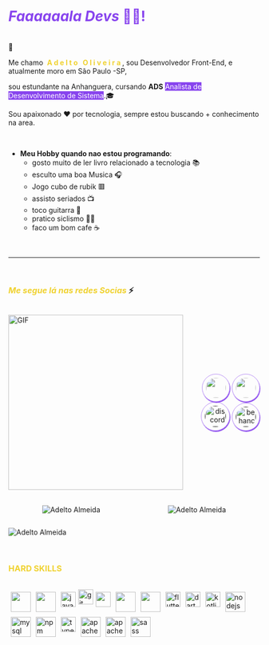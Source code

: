 ## <h1 style="color: #8844ee">_Faaaaaala Devs_ 👋😄!</h1> 
<br/>
📌
<div  style="text-align: left">
<p>Me chamo &nbsp;<b style="color: #f0d230">A d e l t o  &nbsp;  O l i v e i r a&nbsp;</b>, sou Desenvolvedor Front-End, e atualmente moro em   São Paulo -SP, <p>sou estundante na Anhanguera, cursando <b>ADS</b> <mark style="background-color: #8844ee; color: white">Analista de Desenvolvimento de Sistema</mark>.🎓<p/>
</div>

<p>Sou apaixonado ❤️ por tecnologia, sempre estou buscando + conhecimento na area.<p/>

</br>

- **Meu Hobby quando nao estou programando**:
    - gosto muito de ler livro relacionado a tecnologia  📚 
    - esculto uma boa Musica 🎧
    - Jogo cubo de rubik 🟥
    - assisto seriados 📺
    - toco guitarra 🎸
    - pratico siclismo 🚴‍♂️
    - faco um bom cafe ☕
<br/>
<hr/>
<br/>

### <em style="color: #f0d230 ">Me segue lá nas redes Socias </em> ⚡

<br/>

<!-- MY OCTOCAT: -->
<div style="display: flex; justify-content: space-between; align-items: center">
<div style="text-align: left">
    <img  alt="GIF" src="https://octocat-generator-assets.githubusercontent.com/my-octocat-1628051464465.png" width="350px" height="auto"/>
</div>

<!-- SOCIAL REDES: -->
<div style="text-align: right;">
<a href="https://www.instagram.com/adeltomonkeycode/" target="_blank"><img src="https://cdn.icon-icons.com/icons2/1211/PNG/512/1491579602-yumminkysocialmedia36_83067.png" width="40px" height="40px" style="padding: .5em; border: 1px solid rgba(136, 68, 238,.6); border-radius: 50%; box-shadow: 1px 2px 1px #8844ee "></a>
<a href="https://br.linkedin.com/in/adelto-almeida-03975928" target="_blank"><img src="https://i.ibb.co/Kx2GSrT/linkedin.png" width="40px" height="40px" style="padding: .5em;border: 1px solid rgba(136, 68, 238,.6); border-radius: 50%; box-shadow: 1px 2px 1px #8844ee"></a>
<a href="" target="_blank"><img src="https://cdn.icon-icons.com/icons2/1476/PNG/512/discord_101785.png" alt="discord" width="42px" height="42px" style="padding: .5em; border: 1px solid rgba(136, 68, 238,.6); border-radius: 50%; box-shadow: 1px 2px 1px #8844ee"></a>
<a href="" target="_blank"><img src="https://cdn.jsdelivr.net/gh/devicons/devicon/icons/behance/behance-original.svg" alt="behance" width="40px" height="40px" style="padding: .5em; border: 1px solid rgba(136, 68, 238,.6); border-radius: 50%; box-shadow: 1px 2px 1px #8844ee"></a>
</div>
</div>

</br>

<!-- GRAPHIC START: -->
<div style="display:flex; justify-content: space-around; flex-wrap: wrap;">
<img src="https://github-readme-stats.vercel.app/api/top-langs/?username=otleda&layout=compact&theme=dracula&title_color=268bd2" alt="Adelto Almeida" style="padding: 1em 0"/>
<img  src="https://github-readme-stats.vercel.app/api?username=otleda&count_private=true&show_icons=true&theme=dracula&icon_color=268bd2&title_color=268bd2" alt="Adelto Almeida" style="padding: 1em 0"/>
</div>


<!-- CONTAGEM DE VISITAS: -->
<img src="https://komarev.com/ghpvc/?username=otleda" alt="Adelto Almeida" style="padding: 1em 0"/>


<h3 style="color: #f0d230; padding: 1em 0">HARD SKILLS</h3>

<div style="display: flex; flex-wrap: wrap; aligh-items: center">
<img src="https://cdn.jsdelivr.net/gh/devicons/devicon/icons/html5/html5-plain-wordmark.svg" alt="" width="40" reight="40" style="padding: 5px">
<img src="https://cdn.jsdelivr.net/gh/devicons/devicon/icons/css3/css3-plain-wordmark.svg" alt="" width="40" reight="40" style="padding: 5px">
<img src="https://cdn.jsdelivr.net/gh/devicons/devicon/icons/javascript/javascript-plain.svg" alt="javaScritpt" width="30" reight="30" style="padding: 5px">
<img src="https://cdn.jsdelivr.net/gh/devicons/devicon/icons/git/git-plain.svg" alt="git" width="30" height="30"/>
<img src="https://cdn.jsdelivr.net/gh/devicons/devicon/icons/cakephp/cakephp-plain.svg" alt="" width="30" reight="30" style="padding: 5px">
<img src="https://cdn.jsdelivr.net/gh/devicons/devicon/icons/php/php-plain.svg" alt="" width="40" reight="40" style="padding: 5px">
<img src="https://cdn.jsdelivr.net/gh/devicons/devicon/icons/react/react-original-wordmark.svg" alt="" width="40" reight="40" style="padding: 5px">
<img src="https://cdn.jsdelivr.net/gh/devicons/devicon/icons/flutter/flutter-original.svg" alt="flutter" width="30" height="30" style="padding: 5px">
<img src="https://cdn.jsdelivr.net/gh/devicons/devicon/icons/dart/dart-original.svg" alt="dart" width="30" height="30" style="padding: 5px">
<img src="https://cdn.jsdelivr.net/gh/devicons/devicon/icons/kotlin/kotlin-original.svg" alt="kotlin" width="30" height="30" style="padding: 5px">
<img src="https://cdn.jsdelivr.net/gh/devicons/devicon/icons/nodejs/nodejs-original.svg" alt="nodejs" width="40" height="40" style="padding: 5px">
<img src="https://cdn.jsdelivr.net/gh/devicons/devicon/icons/mysql/mysql-original.svg" alt="mysql" width="40" height="40" style="padding: 5px">
<img src="https://cdn.jsdelivr.net/gh/devicons/devicon/icons/npm/npm-original-wordmark.svg" alt="npm" width="40" height="40" style="padding: 5px">
<img src="https://cdn.jsdelivr.net/gh/devicons/devicon/icons/typescript/typescript-original.svg" alt="typescript" width="30" height="30" style="padding: 5px">
<img src="https://cdn.jsdelivr.net/gh/devicons/devicon/icons/apache/apache-original-wordmark.svg" alt="apache" width="40" height="40" style="padding: 5px">
<img src="https://cdn.jsdelivr.net/gh/devicons/devicon/icons/linux/linux-original.svg" alt="apache" width="40" height="40" style="padding: 5px">
<img src="https://cdn.jsdelivr.net/gh/devicons/devicon/icons/sass/sass-original.svg" alt="sass" width="40" height="40" style="padding: 5px">
</div>
